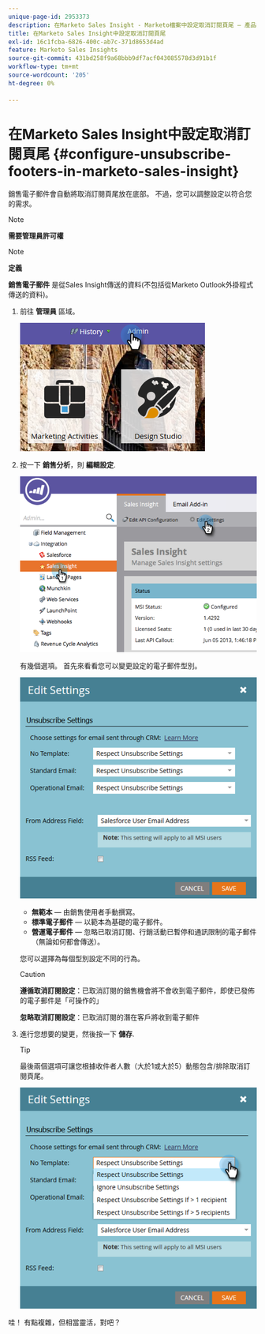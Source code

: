 ```yaml
---
unique-page-id: 2953373
description: 在Marketo Sales Insight - Marketo檔案中設定取消訂閱頁尾 — 產品檔案
title: 在Marketo Sales Insight中設定取消訂閱頁尾
exl-id: 16c1fcba-6826-400c-ab7c-371d8653d4ad
feature: Marketo Sales Insights
source-git-commit: 431bd258f9a68bbb9df7acf043085578d3d91b1f
workflow-type: tm+mt
source-wordcount: '205'
ht-degree: 0%

---
```


# 在Marketo Sales Insight中設定取消訂閱頁尾 {#configure-unsubscribe-footers-in-marketo-sales-insight}

銷售電子郵件會自動將取消訂閱頁尾放在底部。 不過，您可以調整設定以符合您的需求。

>[!NOTE]
>
>**需要管理員許可權**

>[!NOTE]
>
>**定義**
>
>**銷售電子郵件** 是從Sales Insight傳送的資料(不包括從Marketo Outlook外掛程式傳送的資料)。

1. 前往 **管理員** 區域。

   ![](assets/one-1.png)

1. 按一下 **銷售分析**，則 **編輯設定**.

   ![](assets/two-1.png)

   有幾個選項。 首先來看看您可以變更設定的電子郵件型別。

   ![](assets/three-1.png)

   * **無範本**  — 由銷售使用者手動撰寫。
   * **標準電子郵件**  — 以範本為基礎的電子郵件。
   * **營運電子郵件**  — 忽略已取消訂閱、行銷活動已暫停和通訊限制的電子郵件（無論如何都會傳送）。

   您可以選擇為每個型別設定不同的行為。

   >[!CAUTION]
   >
   >**遵循取消訂閱設定**：已取消訂閱的銷售機會將不會收到電子郵件，即使已發佈的電子郵件是「可操作的」
   >
   >**忽略取消訂閱設定**：已取消訂閱的潛在客戶將收到電子郵件

1. 進行您想要的變更，然後按一下 **儲存**.

   >[!TIP]
   >
   >最後兩個選項可讓您根據收件者人數（大於1或大於5）動態包含/排除取消訂閱頁尾。

   ![](assets/four-1.png)

哇！ 有點複雜，但相當靈活，對吧？
